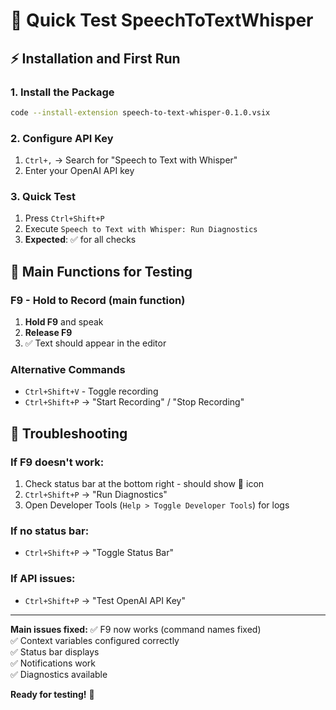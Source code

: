 # 🚀 Quick Test SpeechToTextWhisper

## ⚡ Installation and First Run

### 1. Install the Package
```bash
code --install-extension speech-to-text-whisper-0.1.0.vsix
```

### 2. Configure API Key
1. `Ctrl+,` → Search for "Speech to Text with Whisper"
2. Enter your OpenAI API key

### 3. Quick Test
1. Press `Ctrl+Shift+P`
2. Execute `Speech to Text with Whisper: Run Diagnostics`
3. **Expected**: ✅ for all checks

## 🎤 Main Functions for Testing

### F9 - Hold to Record (main function)
1. **Hold F9** and speak
2. **Release F9** 
3. ✅ Text should appear in the editor

### Alternative Commands
- `Ctrl+Shift+V` - Toggle recording
- `Ctrl+Shift+P` → "Start Recording" / "Stop Recording"

## 🔧 Troubleshooting

### If F9 doesn't work:
1. Check status bar at the bottom right - should show 🎤 icon
2. `Ctrl+Shift+P` → "Run Diagnostics"
3. Open Developer Tools (`Help > Toggle Developer Tools`) for logs

### If no status bar:
- `Ctrl+Shift+P` → "Toggle Status Bar"

### If API issues:
- `Ctrl+Shift+P` → "Test OpenAI API Key"

---

**Main issues fixed:**
✅ F9 now works (command names fixed)  
✅ Context variables configured correctly  
✅ Status bar displays  
✅ Notifications work  
✅ Diagnostics available  

**Ready for testing!** 🎉 